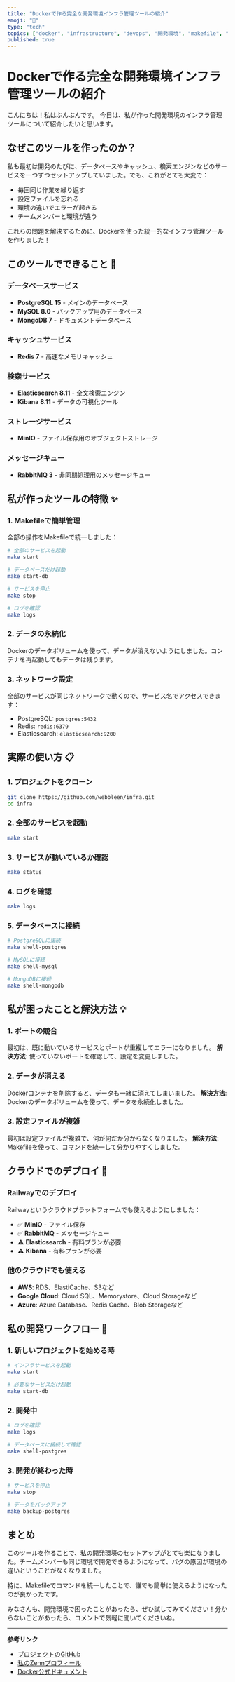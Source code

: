 ```yaml
---
title: "Dockerで作る完全な開発環境インフラ管理ツールの紹介"
emoji: "🐳"
type: "tech"
topics: ["docker", "infrastructure", "devops", "開発環境", "makefile", "zennfes2025infra"]
published: true
---
```


# Dockerで作る完全な開発環境インフラ管理ツールの紹介

こんにちは！私はぶんぶんです。
今日は、私が作った開発環境のインフラ管理ツールについて紹介したいと思います。

## なぜこのツールを作ったのか？

私も最初は開発のたびに、データベースやキャッシュ、検索エンジンなどのサービスを一つずつセットアップしていました。でも、これがとても大変で：

- 毎回同じ作業を繰り返す
- 設定ファイルを忘れる
- 環境の違いでエラーが起きる
- チームメンバーと環境が違う

これらの問題を解決するために、Dockerを使った統一的なインフラ管理ツールを作りました！

## このツールでできること 🎯

### データベースサービス
- **PostgreSQL 15** - メインのデータベース
- **MySQL 8.0** - バックアップ用のデータベース  
- **MongoDB 7** - ドキュメントデータベース

### キャッシュサービス
- **Redis 7** - 高速なメモリキャッシュ

### 検索サービス
- **Elasticsearch 8.11** - 全文検索エンジン
- **Kibana 8.11** - データの可視化ツール

### ストレージサービス
- **MinIO** - ファイル保存用のオブジェクトストレージ

### メッセージキュー
- **RabbitMQ 3** - 非同期処理用のメッセージキュー

## 私が作ったツールの特徴 ✨

### 1. Makefileで簡単管理
全部の操作をMakefileで統一しました：

```bash
# 全部のサービスを起動
make start

# データベースだけ起動
make start-db

# サービスを停止
make stop

# ログを確認
make logs
```

### 2. データの永続化
Dockerのデータボリュームを使って、データが消えないようにしました。コンテナを再起動してもデータは残ります。

### 3. ネットワーク設定
全部のサービスが同じネットワークで動くので、サービス名でアクセスできます：
- PostgreSQL: `postgres:5432`
- Redis: `redis:6379`
- Elasticsearch: `elasticsearch:9200`

## 実際の使い方 📋

### 1. プロジェクトをクローン
```bash
git clone https://github.com/webbleen/infra.git
cd infra
```

### 2. 全部のサービスを起動
```bash
make start
```

### 3. サービスが動いているか確認
```bash
make status
```

### 4. ログを確認
```bash
make logs
```

### 5. データベースに接続
```bash
# PostgreSQLに接続
make shell-postgres

# MySQLに接続  
make shell-mysql

# MongoDBに接続
make shell-mongodb
```

## 私が困ったことと解決方法 💡

### 1. ポートの競合
最初は、既に動いているサービスとポートが重複してエラーになりました。
**解決方法**: 使っていないポートを確認して、設定を変更しました。

### 2. データが消える
Dockerコンテナを削除すると、データも一緒に消えてしまいました。
**解決方法**: Dockerのデータボリュームを使って、データを永続化しました。

### 3. 設定ファイルが複雑
最初は設定ファイルが複雑で、何が何だか分からなくなりました。
**解決方法**: Makefileを使って、コマンドを統一して分かりやすくしました。

## クラウドでのデプロイ 🚀

### Railwayでのデプロイ
Railwayというクラウドプラットフォームでも使えるようにしました：

- ✅ **MinIO** - ファイル保存
- ✅ **RabbitMQ** - メッセージキュー
- ⚠️ **Elasticsearch** - 有料プランが必要
- ⚠️ **Kibana** - 有料プランが必要

### 他のクラウドでも使える
- **AWS**: RDS、ElastiCache、S3など
- **Google Cloud**: Cloud SQL、Memorystore、Cloud Storageなど
- **Azure**: Azure Database、Redis Cache、Blob Storageなど

## 私の開発ワークフロー 🔄

### 1. 新しいプロジェクトを始める時
```bash
# インフラサービスを起動
make start

# 必要なサービスだけ起動
make start-db
```

### 2. 開発中
```bash
# ログを確認
make logs

# データベースに接続して確認
make shell-postgres
```

### 3. 開発が終わった時
```bash
# サービスを停止
make stop

# データをバックアップ
make backup-postgres
```

## まとめ

このツールを作ることで、私の開発環境のセットアップがとても楽になりました。チームメンバーも同じ環境で開発できるようになって、バグの原因が環境の違いということがなくなりました。

特に、Makefileでコマンドを統一したことで、誰でも簡単に使えるようになったのが良かったです。

みなさんも、開発環境で困ったことがあったら、ぜひ試してみてください！分からないことがあったら、コメントで気軽に聞いてくださいね。

---

**参考リンク**
- [プロジェクトのGitHub](https://github.com/webbleen/infra)
- [私のZennプロフィール](https://zenn.dev/webbleen)
- [Docker公式ドキュメント](https://docs.docker.com/)
